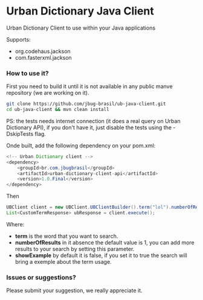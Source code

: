 # Urban Dictionary Java Client
Urban Dictionary Client to use within your Java applications


Supports:
- org.codehaus.jackson
- com.fasterxml.jackson

### How to use it?
First you need to build it until it is not available in any public manve repository (we are working on it).

```bash
git clone https://github.com/jbug-brasil/ub-java-client.git
cd ub-java-client && mvn clean install
```
PS: the tests needs internet connection (it does a real query on Urban Dictionary API), if you don't have it, just disable the tests using the -DskipTests flag.

Onde built, add the following dependency on your pom.xml:

```java
<!-- Urban Dictionary client -->
<dependency>
    <groupId>br.com.jbugbrasil</groupId>
    <artifactId>urban-dictionary-client-api</artifactId>
    <version>1.0.Final</version>
</dependency>
```

Then

```java
UBClient client = new UBClient.UBClientBuilder().term("lol").numberOfResults(1).showExample(true).build();
List<CustomTermResponse> ubResponse = client.execute();
```

Where:
- **term** is the word that you want to search.
- **numberOfResults** in it absence the default value is 1, you can add more results to your search by setting this parameter.
- **showExample** by default it is false, if you set it to true the search will bring a exemple about the term usage.

### Issues or suggestions?
Please submit your suggestion, we really appreciate it.
